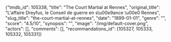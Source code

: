 {"tmdb_id": 105338, "title": "The Court Martial at Rennes", "original_title": "L'affaire Dreyfus, le Conseil de guerre en s\u00e9ance \u00e0 Rennes", "slug_title": "the-court-martial-at-rennes", "date": "1899-01-01", "genre": "", "score": "4.5/10", "synopsis": "", "image": "/img/default-cover.png", "actors": [], "comments": [], "recommandations_id": [105327, 105333, 105332, 105331]}